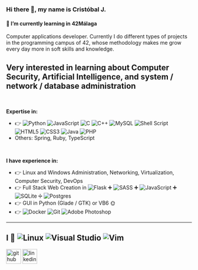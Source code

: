 ### Hi there 👋, my name is Cristóbal J.
#### 🌱 I’m currently learning in 42Málaga
  Computer applications developer. Currently I do different types of projects in the programming campus of 42, whose methodology makes me grow every day more in soft skills and knowledge.

**Very interested in learning about Computer Security, Artificial Intelligence, and system / network / database administration**
---

<br>

**Expertise in:**
- 👉 ![Python](https://img.shields.io/badge/python-3670A0?style=for-the-badge&logo=python&logoColor=ffdd54) ![JavaScript](https://img.shields.io/badge/javascript-%23323330.svg?style=for-the-badge&logo=javascript&logoColor=%23F7DF1E) ![C](https://img.shields.io/badge/c-%2300599C.svg?style=for-the-badge&logo=c&logoColor=white) ![C++](https://img.shields.io/badge/c++-%2300599C.svg?style=for-the-badge&logo=c%2B%2B&logoColor=white) ![MySQL](https://img.shields.io/badge/mysql-4479A1.svg?style=for-the-badge&logo=mysql&logoColor=white) ![Shell Script](https://img.shields.io/badge/shell_script-%23121011.svg?style=for-the-badge&logo=gnu-bash&logoColor=white) ![HTML5](https://img.shields.io/badge/html5-%23E34F26.svg?style=for-the-badge&logo=html5&logoColor=white) ![CSS3](https://img.shields.io/badge/css3-%231572B6.svg?style=for-the-badge&logo=css3&logoColor=white) ![Java](https://img.shields.io/badge/java-%23ED8B00.svg?style=for-the-badge&logo=openjdk&logoColor=white) ![PHP](https://img.shields.io/badge/php-%23777BB4.svg?style=for-the-badge&logo=php&logoColor=white)
- Others: Spring, Ruby, TypeScript

<br>

**I have experience in:**
- 👉 Linux and Windows Administration, Networking, Virtualization, Computer Security, DevOps
- 👉 Full Stack Web Creation in ![Flask](https://img.shields.io/badge/flask-%23000.svg?style=for-the-badge&logo=flask&logoColor=white) ➕ ![SASS](https://img.shields.io/badge/SASS-hotpink.svg?style=for-the-badge&logo=SASS&logoColor=white) ➕ ![JavaScript](https://img.shields.io/badge/javascript-%23323330.svg?style=for-the-badge&logo=javascript&logoColor=%23F7DF1E) ➕ ![SQLite](https://img.shields.io/badge/sqlite-%2307405e.svg?style=for-the-badge&logo=sqlite&logoColor=white) ➗ ![Postgres](https://img.shields.io/badge/postgres-%23316192.svg?style=for-the-badge&logo=postgresql&logoColor=white)
- 👉 GUI in Python (Glade / GTK) or VB6 🌞
- 👉 ![Docker](https://img.shields.io/badge/docker-%230db7ed.svg?style=for-the-badge&logo=docker&logoColor=white) ![Git](https://img.shields.io/badge/git-%23F05033.svg?style=for-the-badge&logo=git&logoColor=white) ![Adobe Photoshop](https://img.shields.io/badge/adobe%20photoshop-%2331A8FF.svg?style=for-the-badge&logo=adobe%20photoshop&logoColor=white)
---
I 💙 ![Linux](https://img.shields.io/badge/Linux-FCC624?style=for-the-badge&logo=linux&logoColor=black) ![Visual Studio](https://img.shields.io/badge/Visual%20Studio-5C2D91.svg?style=for-the-badge&logo=visual-studio&logoColor=white) ![Vim](https://img.shields.io/badge/VIM-%2311AB00.svg?style=for-the-badge&logo=vim&logoColor=white) 
---
[<img src='https://cdn.jsdelivr.net/npm/simple-icons@3.0.1/icons/github.svg' alt='github' height='40'>](https://github.com/csubires)  [<img src='https://cdn.jsdelivr.net/npm/simple-icons@3.0.1/icons/linkedin.svg' alt='linkedin' height='40'>](https://www.linkedin.com/in/csubires/)  
